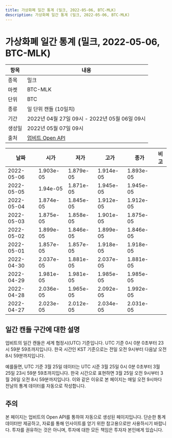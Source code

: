 ```yaml
---
title: 가상화폐 일간 통계 (밀크, 2022-05-06, BTC-MLK)
description: 가상화폐 일간 통계 (밀크, 2022-05-06, BTC-MLK)
---
```



가상화폐 일간 통계 (밀크, 2022-05-06, BTC-MLK)
===

|항목|내용|
|--|--|
|종목|밀크|
|마켓|BTC-MLK|
|단위|BTC|
|종류|일 단위 캔들 (10일치)|
|기간|2022년 04월 27일 09시 - 2022년 05월 06일 09시|
|생성일|2022년 05월 07일 09시|
|출처|[업비트 Open API](https://docs.upbit.com)|


|날짜|시가|저가|고가|종가|비고|
|--|--|--|--|--|--|
|2022-05-06|1.903e-05|1.879e-05|1.914e-05|1.893e-05|    |
|2022-05-05|1.94e-05|1.871e-05|1.945e-05|1.945e-05|    |
|2022-05-04|1.874e-05|1.845e-05|1.912e-05|1.912e-05|    |
|2022-05-03|1.875e-05|1.858e-05|1.901e-05|1.875e-05|    |
|2022-05-02|1.899e-05|1.846e-05|1.899e-05|1.846e-05|    |
|2022-05-01|1.857e-05|1.857e-05|1.918e-05|1.918e-05|    |
|2022-04-30|2.037e-05|1.881e-05|2.037e-05|1.881e-05|    |
|2022-04-29|1.981e-05|1.981e-05|1.985e-05|1.985e-05|    |
|2022-04-28|2.036e-05|1.965e-05|2.092e-05|1.992e-05|    |
|2022-04-27|2.023e-05|2.012e-05|2.034e-05|2.031e-05|    |


일간 캔들 구간에 대한 설명
---


업비트의 일간 캔들은 세계 협정시(UTC) 기준입니다. 
UTC 기준 0시 0분 0초부터 23시 59분 59초까지입니다. 
한국 시간인 KST 기준으로는 전일 오전 9시부터 다음날 오전 8시 59분까지입니다. 


예를들면, UTC 기준 3월 25일 데이터는 UTC 시준 3월 25일 0시 0분 0초부터 3월 25일 23시 59분 59초까지입니다. 
한국 시간으로 표현하면 3월 25일 오전 9시부터 3월 26일 오전 8시 59분까지입니다. 
이와 같은 이유로 본 페이지는 매일 오전 9시마다 전날의 통계 데이터를 자동으로 작성합니다. 


주의
---


본 페이지는 업비트의 Open API를 통하여 자동으로 생성된 페이지입니다. 
단순한 통계 데이터만 제공하고, 자료를 통해 인사이트를 얻기 위한 참고용으로만 사용하시기 바랍니다. 
투자를 권유하는 것은 아니며, 투자에 대한 모든 책임은 투자자 본인에게 있습니다. 
